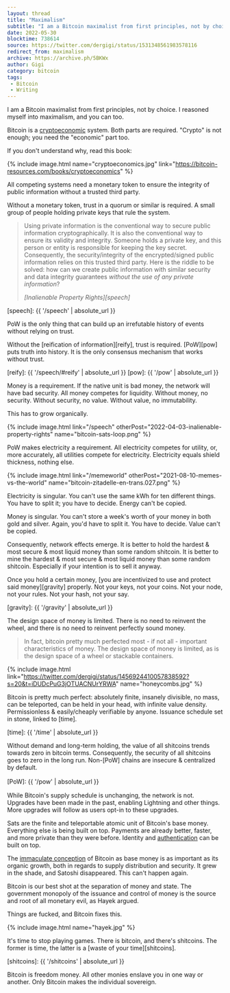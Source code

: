 ```yaml
---
layout: thread
title: "Maximalism"
subtitle: "I am a Bitcoin maximalist from first principles, not by choice. I reasoned myself into maximalism, and you can too."
date: 2022-05-30
blocktime: 738614
source: https://twitter.com/dergigi/status/1531348561983578116
redirect_from: maximalism
archive: https://archive.ph/5BKWx
author: Gigi
category: bitcoin
tags:
 - Bitcoin
 - Writing
---
```


I am a Bitcoin maximalist from first principles, not by choice. I reasoned myself into maximalism, and you can too. 

Bitcoin is a [cryptoeconomic] system. Both parts are required. "Crypto"
is not enough; you need the "economic" part too.

If you don't understand why, read this book:

{% include image.html name="cryptoeconomics.jpg" link="https://bitcoin-resources.com/books/cryptoeconomics" %}

[cryptoeconomic]: https://bitcoin-resources.com/books/cryptoeconomics

All competing systems need a monetary token to ensure the integrity of
public information without a trusted third party.

Without a monetary token, trust in a quorum or similar is required. A
small group of people holding private keys that rule the system.

> Using private information is the conventional way to secure public
> information cryptographically. It is also the conventional way to ensure
> its validity and integrity. Someone holds a private key, and this person
> or entity is responsible for keeping the key secret. Consequently, the
> security/integrity of the encrypted/signed public information relies on
> this trusted third party.
> Here is the riddle to be solved: how can we create public information
> with similar security and data integrity guarantees *without the use of
> any private information*?
>
> <cite>[Inalienable Property Rights][speech]</cite>

[speech]: {{ '/speech' | absolute_url }}

PoW is the only thing that can build up an irrefutable history of events
without relying on trust.

Without the [reification of information][reify], trust is required. [PoW][pow]
puts truth into history. It is the only consensus mechanism that works without
trust. 

[reify]: {{ '/speech/#reify' | absolute_url }}
[pow]: {{ '/pow' | absolute_url }}

Money is a requirement. If the native unit is bad money, the network
will have bad security. All money competes for liquidity. Without money,
no security. Without security, no value. Without value, no immutability.


This has to grow organically.

{% include image.html link="/speech" otherPost="2022-04-03-inalienable-property-rights" name="bitcoin-sats-loop.png" %}

PoW makes electricity a requirement. All electricity competes for
utility, or, more accurately, all utilities compete for electricity.
Electricity equals shield thickness, nothing else.

{% include image.html link="/memeworld" otherPost="2021-08-10-memes-vs-the-world" name="bitcoin-zitadelle-en-trans.027.png" %}

Electricity is singular. You can't use the same kWh for ten different
things. You have to split it; you have to decide. Energy can't be
copied.

Money is singular. You can't store a week's worth of your money in
both gold and silver. Again, you'd have to split it. You have to
decide. Value can't be copied. 

Consequently, network effects emerge. It is better to hold the hardest &
most secure & most liquid money than some random shitcoin. It is better
to mine the hardest & most secure & most liquid money than some random
shitcoin. Especially if your intention is to sell it anyway. 

Once you hold a certain money, [you are incentivized to use and protect
said money][gravity] properly. Not your keys, not your coins. Not your node, not
your rules. Not your hash, not your say.

[gravity]: {{ '/gravity' | absolute_url }}

The design space of money is limited. There is no need to reinvent the
wheel, and there is no need to reinvent perfectly sound money.

> In fact, bitcoin pretty much perfected most - if not all - important
> characteristics of money. The design space of money is limited, as is the design
> space of a wheel or stackable containers.

{% include image.html link="https://twitter.com/dergigi/status/1456924410057838592?s=20&t=iDUDcPuG3jOTUACNUrYRWA" name="honeycombs.jpg" %}

Bitcoin is pretty much perfect: absolutely finite, insanely divisible,
no mass, can be teleported, can be held in your head, with infinite
value density. Permissionless & easily/cheaply verifiable by anyone.
Issuance schedule set in stone, linked to [time].

[time]: {{ '/time' | absolute_url }}

Without demand and long-term holding, the value of all shitcoins trends
towards zero in bitcoin terms. Consequently, the security of all
shitcoins goes to zero in the long run. Non-[PoW] chains are insecure &
centralized by default.

[PoW]: {{ '/pow' | absolute_url }}　

While Bitcoin's supply schedule is unchanging, the network is not.
Upgrades have been made in the past, enabling Lightning and other
things. More upgrades will follow as users opt-in to these upgrades. 

Sats are the finite and teleportable atomic unit of Bitcoin's base
money. Everything else is being built on top. Payments are already
better, faster, and more private than they were before. Identity and
[authentication] can be built on top.

[authentication]: https://lightninglogin.live/

The [immaculate conception][L5] of Bitcoin as base money is as important as
its organic growth, both in regards to supply distribution and security.
It grew in the shade, and Satoshi disappeared. This can't happen again.

[L5]: http://21lessons.com/5/

Bitcoin is our best shot at the separation of money and state. The
government monopoly of the issuance and control of money is the source
and root of all monetary evil, as Hayek argued.

Things are fucked, and Bitcoin fixes this.

{% include image.html name="hayek.jpg" %}

It's time to stop playing games. There is bitcoin, and there's
shitcoins. The former is time, the latter is a [waste of your time][shitcoins].

[shitcoins]: {{ '/shitcoins' | absolute_url }}

Bitcoin is freedom money. All other monies enslave you in one way or another.
Only Bitcoin makes the individual sovereign.
